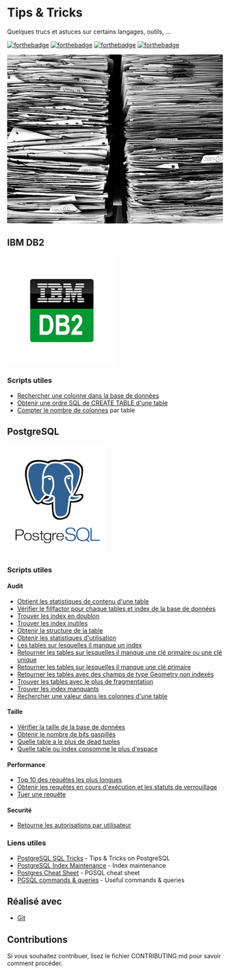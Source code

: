# Tips & Tricks

Quelques trucs et astuces sur certains langages, outils, ...

[![forthebadge](https://forthebadge.com/images/badges/you-didnt-ask-for-this.svg)](http://forthebadge.com) [![forthebadge](https://forthebadge.com/images/badges/contains-technical-debt.svg)](http://forthebadge.com)  [![forthebadge](https://forthebadge.com/images/badges/check-it-out.svg)](http://forthebadge.com)  [![forthebadge](https://forthebadge.com/images/badges/built-with-love.svg)](http://forthebadge.com)

![Tips & Tricks](./images/social-preview-640-500.png)

## IBM DB2

![IBM DB2](./images/db2-logo-256.png)

### Scripts utiles

* [Rechercher une colonne dans la base de données](./scripts/db2/column-search.sql)
* [Obtenir une ordre SQL de CREATE TABLE d'une table](./scripts/db2/create-table-from-db2-structure.sql)
* [Compter le nombre de colonnes](./scripts/db2/count-columns-per-table.sql) par table

## PostgreSQL

![PostgreSQL](./images/postgresql-logo-256.png)

### Scripts utiles

#### Audit

* [Obtient les statistiques de contenu d'une table](./scripts/postgresql/audit/table-statistics.sql)
* [Vérifier le fillfactor pour chaque tables et index de la base de données](./scripts/postgresql/audit/fill-factor-value.sql)
* [Trouver les index en doublon](./scripts/postgresql/audit/duplicate-indexes.sql)
* [Trouver les index inutiles](./scripts/postgresql/audit/useless-indexes.sql)
* [Obtenir la structure de la table](./scripts/postgresql/audit/table-structure.sql)
* [Obtenir les statistiques d'utilisation](./scripts/postgresql/audit/index-usage-statistics.sql)
* [Les tables sur lesquelles il manque un index](./scripts/postgresql/audit/tables-need-indexing.sql)
* [Retourner les tables sur lesquelles il manque une clé primaire ou une clé unique](./scripts/postgresql/audit/tables-without-pk-ui.sql)
* [Retourner les tables sur lesquelles il manque une clé primaire](./scripts/postgresql/audit/tables-without-pk.sql)
* [Retourner les tables avec des champs de type Geometry non indexés](./scripts/postgresql/audit/tables-without-indexes-on-geometry.sql)
* [Trouver les tables avec le plus de fragmentation](./scripts/postgresql/audit/find_bloated_tables.sql)
* [Trouver les index manquants](./scripts/postgresql/audit/missing-indexes.sql)
* [Rechercher une valeur dans les colonnes d'une table](./scripts/postgresql/audit/search-in-every-field-in-a-table.sql)

#### Taille

* [Vérifier la taille de la base de données](./scripts/postgresql/size-related-issues/db-size.sql)
* [Obtenir le nombre de bits gaspillés](./scripts/postgresql/size-related-issues/wasted-bytes.sql)
* [Quelle table a le plus de dead tuples](./scripts/postgresql/size-related-issues/dead-tuples.sql)
* [Quelle table ou index consomme le plus d'espace](./scripts/postgresql/size-related-issues/most-space.sql)

#### Performance

* [Top 10 des requêtes les plus longues](./scripts/postgresql/performance-related-issues/top-10-longest-queries.sql)
* [Obtenir les requêtes en cours d'exécution et les statuts de verrouillage](./scripts/postgresql/performance-related-issues/running-queries.sql)
* [Tuer une requête](./scripts/postgresql/performance-related-issues/kill.sql)

#### Securité

* [Retourne les autorisations par utilisateur](./scripts/postgresql/security/user-grants.sql)

### Liens utiles

* [PostgreSQL SQL Tricks](https://postgres.cz/wiki/PostgreSQL_SQL_Tricks) - Tips & Tricks on PostgreSQL
* [PostgreSQL Index Maintenance](https://wiki.postgresql.org/wiki/Index_Maintenance) - Index maintenance
* [Postgres Cheat Sheet](https://postgrescheatsheet.com/#/tables) - PGSQL cheat sheet
* [PGSQL commands & queries](https://dzone.com/articles/useful-postgresql-commandsqueries-part-1) - Useful commands & queries

## Réalisé avec

* [Git](https://git-scm.com)

## Contributions

Si vous souhaitez contribuer, lisez le fichier CONTRIBUTING.md pour savoir comment procéder.
